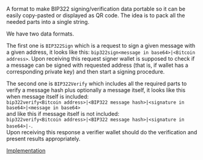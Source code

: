 A format to make BIP322 signing/verification data portable so it can be easily copy-pasted or displayed as QR code. The idea is to pack all the needed parts into a single string.

We have two data formats. 

The first one is `BIP322Sign` which is a request to sign a given message with a given address, it looks like this: `bip322sign<message in base64>|<Bitcoin address>`. Upon receiving this request signer wallet is supposed to check if a message can be signed with requested address (that is, if wallet has a corresponding private key) and then start a signing procedure.

The second one is `BIP322Verify` which includes all the required parts to verify a message hash plus optionally a message itself, it looks like this when message itself is included:  
`bip322verify<Bitcoin address>|<BIP322 message hash>|<signature in base64>|<message in base64>`  
and like this if message itself is not included:  
`bip322verify<Bitcoin address>|<BIP322 message hash>|<signature in base64>|-`.  
Upon receiving this response a verifier wallet should do the verification and present results appropriately.

[Implementation](https://github.com/akumaigorodski/wallet/blob/d41b2b704916a8fee161449a3b4642a8b38c7ab3/app/src/main/java/com/btcontract/wallet/utils/InputParser.scala#L66-L89)
